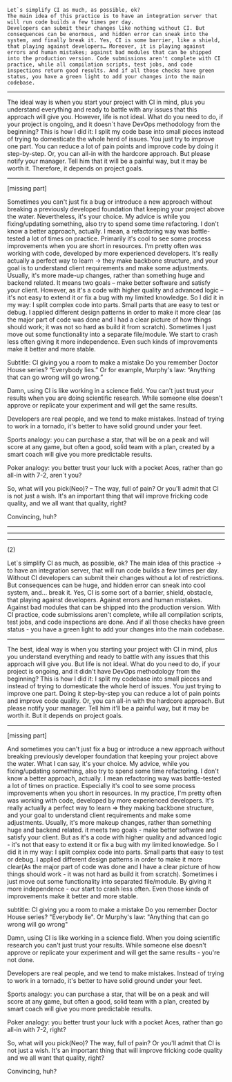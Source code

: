
    Let`s simplify CI as much, as possible, ok?
    The main idea of this practice is to have an integration server that will run code builds a few times per day.
    Developers can submit their changes like nothing without CI. But consequences can be enormous, and hidden error can sneak into the system, and finally break it. Yes, CI is some barrier, like a shield, that playing against developers… Moreover, it is playing against errors and human mistakes; against bad modules that can be shipped into the production version. Code submissions aren't complete with CI practice, while all compilation scripts, test jobs, and code inspections return good results. And if all those checks have green status, you have a green light to add your changes into the main codebase.

----

The ideal way is when you start your project with CI in mind, plus you understand everything and ready to battle with any issues that this approach will give you.
However, life is not ideal. What do you need to do, if your project is ongoing, and it doesn`t have DevOps methodology from the beginning?
This is how I did it: I split my code base into small pieces instead of trying to domesticate the whole herd of issues. You just try to improve one part. You can reduce a lot of pain points and improve code by doing it step-by-step. 
Or, you can all-in with the hardcore approach. But please notify your manager. Tell him that it will be a painful way, but it may be worth it. Therefore, it depends on project goals.

----------

[missing part]

Sometimes you can't just fix a bug or introduce a new approach without breaking a previously developed foundation that keeping your project above the water. Nevertheless, it's your choice. My advice is while you fixing/updating something, also try to spend some time refactoring. I don't know a better approach, actually. I mean, a refactoring way was battle-tested a lot of times on practice. Primarily it's cool to see some process improvements when you are short in resources. I'm pretty often was working with code, developed by more experienced developers. It's really actually a perfect way to learn → they make backbone structure, and your goal is to understand client requirements and make some adjustments. Usually, it's more made-up changes, rather than something huge and backend related. It means two goals – make better software and satisfy your client.
However, as it's a code with higher quality and advanced logic – it's not easy to extend it or fix a bug with my limited knowledge. So I did it in my way: I split complex code into parts. Small parts that are easy to test or debug. I applied different design patterns in order to make it more clear (as the major part of code was done and I had a clear picture of how things should work; it was not so hard as build it from scratch).
Sometimes I just move out some functionality into a separate file/module. We start to crash less often giving it more independence. Even such kinds of improvements make it better and more stable.

Subtitle: CI giving you a room to make a mistake
Do you remember Doctor House series? “Everybody lies.”
Or for example, Murphy's law: “Anything that can go wrong will go wrong.”

Damn, using CI is like working in a science field. You can't just trust your results when you are doing scientific research. While someone else doesn't approve or replicate your experiment and will get the same results.

Developers are real people, and we tend to make mistakes. Instead of trying to work in a tornado, it's better to have solid ground under your feet.


Sports analogy: you can purchase a star, that will be on a peak and will score at any game, but often a good, solid team with a plan, created by a smart coach will give you more predictable results. 

Poker analogy: you better trust your luck with a pocket Aces, rather than go all-in with 7-2, aren`t you?

So, what will you pick(Neo)? – The way, full of pain? Or you'll admit that CI is not just a wish. It's an important thing that will improve fricking code quality, and we all want that quality, right?


Convincing, huh? 


----
----
----

(2)

Let`s simplify CI as much, as possible, ok?
The main idea of this practice -> to have an integration server, that will run code builds a few times per day.
Without CI developers can submit their changes without a lot of restrictions. But consequences can be huge, and hidden error can sneak into cool system, and... break it. Yes, CI is some sort of a barrier, shield, obstacle, that playing against developers.
Against errors and human mistakes. Against bad modules that can be shipped into the production version. With CI practice, code submissions aren't complete, while all compilation scripts, test jobs, and code inspections are done. And if all those checks have green status - you have a green light to add your changes into the main codebase.

----

The best, ideal way is when you starting your project with CI in mind, plus you understand everything and ready to battle with any issues that this approach will give you.
But life is not ideal. What do you need to do, if your project is ongoing, and it didn't have DevOps methodology from the beginning?
This is how I did it: I split my codebase into small pieces and instead of trying to domesticate the whole herd of issues. You just trying to improve one part. Doing it step-by-step you can reduce a lot of pain points and improve code quality. 
Or, you can all-in with the hardcore approach. But please notify your manager. Tell him it'll be a painful way, but it may be worth it. But it depends on project goals.

----------

[missing part]

And sometimes you can't just fix a bug or introduce a new approach without breaking previously developer foundation that keeping your project above the water. What I can say, it's your choice. My advice, while you fixing/updating something, also try to spend some time refactoring. I don't know a better approach, actually. I mean refactoring way was battle-tested a lot of times on practice. Especially it's cool to see some process improvements when you short in resources. In my practice, I'm pretty often was working with code, developed by more experienced developers. It's really actually a perfect way to learn => they making backbone structure, and your goal to understand client requirements and make some adjustments. Usually, it's more makeup changes, rather than something huge and backend related. 
it meets two goals - make better software and satisfy your client.
But as it's a code with higher quality and advanced logic - it's not that easy to extend it or fix a bug with my limited knowledge. So I did it in my way: I split complex code into parts. Small parts that easy to test or debug. I applied different design patterns in order to make it more clear(As the major part of code was done and I have a clear picture of how things should work - it was not hard as build it from scratch).
Sometimes i just move out some functionality into separated file/module. By giving it more independence - our start to crash less often. Even those kinds of improvements make it better and more stable.

subtitle: CI giving you a room to make a mistake
Do you remember Doctor House series? "Everybody lie".
Or Murphy's law: "Anything that can go wrong will go wrong"

Damn, using CI is like working in a science field. When you doing scientific research you can't just trust your results. While someone else doesn't approve or replicate your experiment and will get the same results - you're not done.

Developers are real people, and we tend to make mistakes. Instead of trying to work in a tornado, it's better to have solid ground under your feet.


Sports analogy: you can purchase a star, that will be on a peak and will score at any game, but often a good, solid team with a plan, created by smart coach will give you more predictable results. 

Poker analogy: you better trust your luck with a pocket Aces, rather than go all-in with 7-2, right?

So, what will you pick(Neo)?
The way, full of pain? Or you'll admit that CI is not just a wish. It's an important thing that will improve fricking code quality and we all want that quality, right?


Convincing, huh? 
